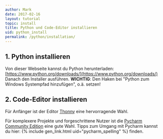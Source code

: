 ```yaml
---
author: Mark
date: 2017-02-16  
layout: tutorial
topic: install
title: Python und Code-Editor installieren
uid: python_install
permalink: /python/installation/
---
```


## 1. Python installieren

Von dieser Webseite kannst du Python herunterladen: [https://www.python.org/downloads/](https://www.python.org/downloads/)
Danach den Installer ausführen. **WICHTIG**: Den Haken bei "Python zum Windows Systempfad hinzufügen", o.ä. setzen!

## 2. Code-Editor installieren

Für Anfänger ist der Editor [Thonny](http://thonny.org/) eine hervorragende Wahl.

Für komplexere Projekte und forgeschrittene Nutzer ist die [Pycharm Community Edition](https://www.jetbrains.com/pycharm/download/) eine gute Wahl. Tipps zum Umgang mit Pycharm kannst du hier: {% include gen_link.html uid="pycharm_spelling" %} finden.


